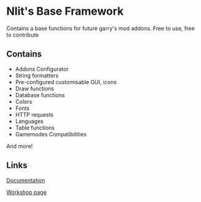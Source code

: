 # Nlit's Base Framework

Contains a base functions for future garry's mod addons. Free to use, free to contribute

## Contains

- Addons Configurator
- String formatters
- Pre-configured customisable GUI, icons
- Draw functions
- Database functions
- Colors
- Fonts
- HTTP requests
- Languages
- Table functions
- Gamemodes Compatibilities

And more!

## Links

[Documentation](http://codelit.github.io/gmod-cw-base/)

[Workshop page](https://steamcommunity.com/sharedfiles/filedetails/?id=2394292123)
